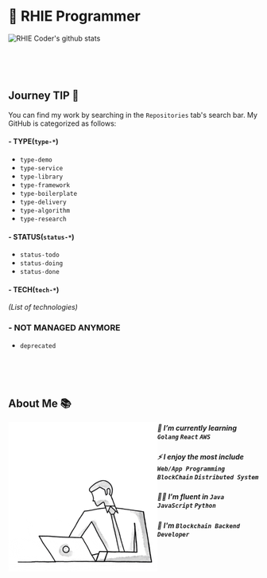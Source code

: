 # 🐺 RHIE Programmer


![RHIE Coder's github stats](https://github-readme-stats.vercel.app/api?username=RHIE-coder&show_icons=true&theme=radical)

<br><br><br>

## Journey TIP 🧭

You can find my work by searching in the `Repositories` tab's search bar. My GitHub is categorized as follows:

#### - TYPE(`type-*`)
 - `type-demo`
 - `type-service`
 - `type-library`
 - `type-framework`
 - `type-boilerplate`
 - `type-delivery`
 - `type-algorithm`
 - `type-research`

#### - STATUS(`status-*`)
 - `status-todo`
 - `status-doing`
 - `status-done`

#### - TECH(`tech-*`)

*(List of technologies)*

### - NOT MANAGED ANYMORE
 - `deprecated`



<br><br><br>

## About Me 📚

<img align="left" alt="GIF" src="https://github.com/RHIE-coder/RHIE-coder/blob/main/asset/better-better.gif?raw=true" width="300" height="300" />

##### 📖 I’m currently learning `Golang` `React` `AWS`

##### ⚡️ I enjoy the most include `Web/App Programming` `BlockChain` `Distributed System`

##### 👨‍💻 I’m fluent in `Java` `JavaScript` `Python`

##### 🌱 I'm `Blockchain Backend Developer`



